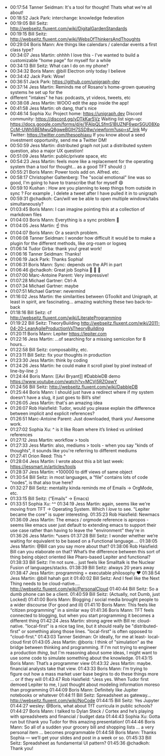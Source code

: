 - 00:17:54	Tanner Seidman:	It's a tool for thought! Thats what we're all about!
- 00:18:52	Jack Park:	interchange: knowledge federation
- 00:19:05	Bill Seitz:	http://webseitz.fluxent.com/wiki/DigitalGardenStandards
- 00:19:15	Bill Seitz:	http://webseitz.fluxent.com/wiki/WebsOfThinkersAndThoughts
- 00:29:04	Boris Mann:	Are things like calendars / calendar events a first class type?
- 00:34:07	Jess Martin:	ohhhh I love this - I've wanted to build a customizable "home page" for myself for a while
- 00:34:13	Bill Seitz:	What can I do on my phone?
- 00:34:32	Boris Mann:	@bill Electron only today I believe
- 00:34:42	Jack Park:	Wow!
- 00:36:51	Jack Park:	https://github.com/unigraph-dev
- 00:37:14	Jess Martin:	Reminds me of Rosano's home-grown queueing systems he set up for the
- different "intakes" he has: podcasts, yt videos, tweets, etc
- 00:38:08	Jess Martin:	WOOO edit the app inside the app!
- 00:41:58	Jess Martin:	oh dang, that's nice
- 00:46:14	Sophia Xu:	Project home: https://unigraph.dev
  Discord community: https://discord.gg/vDTkKar5Vz
  Waiting list sign-up: https://docs.google.com/forms/d/e/1FAIpQLSfmS1BUZNF6wprSGU08XpCcM-UWh5BEMwuQ8gweBGIH7SSD8w/viewform?usp=sf_link
  My Twitter: https://twitter.com/thesophiaxu
  If you know about a seed investment opportunity, send me a Twitter DM!
- 00:50:59	Jess Martin:	distributed graph not just a distributed system question, also a major UX question!
- 00:51:09	Jess Martin:	public/private space, etc
- 00:54:23	Jess Martin:	feels more like a replacement for the operating system than a tool for thought... as a good TFT should :)
- 00:55:21	Boris Mann:	Power tools add on. Alfred. etc.
- 00:58:17	Christopher Galtenberg:	The "social emotional" line was so good, I'm going to have to transcribe that for myself 😄
- 00:59:10	Kushan :	How are you planning to keep things from outside in sync ? For example , I delete a tweet after I have pulled it in to unigraph
- 00:59:31	@chadkoh:	Can/will we be able to open multiple windows/tabs simultaneously?
- 01:03:45	Boris Mann:	I can imagine pointing this at a collection of markdown files
- 01:04:03	Boris Mann:	Everything is a sync problem 🙂
- 01:04:05	Jess Martin:	☝️ this
- 01:04:07	Boris Mann:	Or a search problem.
- 01:06:08	Tanner Seidman:	I wonder how difficult it would be to make a plugin for the different methods, like org-roam or logseq
- 01:06:14	Tudor Girba:	thank you! great work!
- 01:06:16	Tanner Seidman:	Thanks!
- 01:06:19	Jack Park:	Thanks Sophia!
- 01:06:31	Boris Mann:	Sync: depends on the API in part
- 01:06:46	@chadkoh:	Great job Sophia 👏 👏 👏
- 01:07:00	Marc-Antoine Parent:	Very impressive!
- 01:07:28	Michael Gartner:	Ctrl-A
- 01:07:34	Michael Gartner:	maybe
- 01:07:51	Michael Gartner:	nevermind
- 01:16:02	Jess Martin:	the similarities between GToolkit and Unigraph, at least in spirit, are fascinating... amazing watching these two back-to-back
- 01:18:16	Bill Seitz:	cf http://webseitz.fluxent.com/wiki/LiterateProgramming
- 01:19:22	Bill Seitz:	TheoryBuilding http://webseitz.fluxent.com/wiki/2011-04-20-LeanAgileProductionVsTheoryBuilding
- 01:20:11	Boris Mann:	Lepiter https://lepiter.com
- 01:22:16	Jess Martin:	...of searching for a missing semicolon for 8 hours...
- 01:22:58	Bill Seitz:	composability, etc.
- 01:23:11	Bill Seitz:	fix your thoughts in production
- 01:23:30	Jess Martin:	think by coding
- 01:24:26	Jess Martin:	he could make it scroll pixel by pixel instead of line-by-line ;)
- 01:24:44	Boris Mann:	[[Avi Bryant]] #DabbleDB demo https://www.youtube.com/watch?v=MCVj5RZOqwY
- 01:24:56	Bill Seitz:	http://webseitz.fluxent.com/wiki/DabbleDB
- 01:25:44	Boris Mann:	I should just have a redirect where if my system doesn’t have a slug, it just goes to Bill’s site!
- 01:26:05	Jess Martin:	that's an amazing idea
- 01:26:07	Rob Haisfield:	Tudor, would you please explain the difference between implicit and explicit references?
- 01:26:51	Marc-Antoine Parent:	Just downloaded, thank you! Awesome work.
- 01:27:02	Sophia Xu:	^ is it like Roam where it’s linked vs unlinked references
- 01:27:12	Jess Martin:	workflow > tools
- 01:27:33	Jess Martin:	also, mediums > tools - when you say "kinds of thoughts", it sounds like you're referring to different mediums
- 01:27:41	Orion Reed:	This ^
- 01:28:04	Jess Martin:	I wrote about this a bit last week: https://jessmart.in/articles/tools
- 01:28:37	Jess Martin:	+100000 to diff views of same object
- 01:30:54	Bill Seitz:	in most languages, a “file” contains lots of code “nodes”, is that also true here?
- 01:32:27	Bill Seitz:	mentality kinda reminds me of Emails → OrgMode, etc.
- 01:33:15	Bill Seitz:	(“Emails” → Emacs)
- 01:33:51	Sophia Xu:	^^
  01:34:19	Jess Martin:	again, seems like we're moving from TFT -> Operating System. Which I *love* to see. "Lepiter became the core" is super interesting.
  01:35:23	Rob Haisfield:	Newmacs
  01:36:09	Jess Martin:	The emacs / orgmode reference is apropos - seems like emacs user just default to extending emacs to support their use case rather than having to leave the "environment" they're in
  01:36:26	Jess Martin:	*users
  01:37:28	Bill Seitz:	I wonder whether we’re waiting for equivalent to be based on a Functional language….
  01:38:05	Jess Martin:	@Bill can you say more about that?
  01:38:06	Rob Haisfield:	Bill can you elaborate on that? What’s the difference between this sort of thing being object oriented like Pharo-based Lepiter and functional?
  01:38:33	Bill Seitz:	I’m not sure… just feels like Smalltalk is the Nuclear Fusion of languages/stacks.
  01:38:39	Bill Seitz:	always 20 years away
  01:38:47	Jess Martin:	programming = executable philosophy ❤️
  01:38:54	Jess Martin:	@bill hahah got it
  01:40:02	Bill Seitz:	And I feel like the Next Thing needs to be cloud-native…. http://webseitz.fluxent.com/wiki/PersonalCloud
  01:40:44	Bill Seitz:	So a dumb phone can be a client.
  01:40:59	Bill Seitz:	(Actually, not Dumb, just Locked)
  01:41:00	Boris Mann:	Blogging / social media brought people to a wider discourse (For good and ill)
  01:41:10	Boris Mann:	This feels like “citizen programming” in a similar way
  01:41:36	Boris Mann:	TFT feels connected to blogging, but when you start programming it becomes a different thing
  01:42:24	Jess Martin:	strong agree with Bill re: cloud-native. "local-first" is a nice tag line, but it should really be "distributed-first" or something along those lines. "local-first" is often opposed to "cloud-first."
  01:43:03	Tanner Seidman:	Or ideally, for me at least- local-cloud first
  01:43:05	Jess Martin:	@boris: I think of "simulation" as the bridge between thinking and programming. If I'm not trying to engineer a production _thing_, but I'm reasoning about some ideas, I might want to use some code to simulate something about the knowledge.
  01:43:15	Boris Mann:	That’s a programmer view
  01:43:32	Jess Martin:	maybe. financial analysts take that view.
  01:43:33	Boris Mann:	I’m trying to figure out how a mass market user base begins to do these things more … or if they will
  01:43:47	Rob Haisfield:	^Jess yes. When Tudor first demoed Lepiter to me, I just thought about modeling information moreso than programming
  01:44:09	Boris Mann:	Definitely like Jupiter notebooks or whatever
  01:44:11	Bill Seitz:	Spreadsheet as gateway… http://webseitz.fluxent.com/wiki/NoCode
  01:44:15	Bill Seitz:	Yes Jupyter
  01:44:27	wesley:	@Boris, what about TfT curricula in public schools?
  01:44:27	Boris Mann:	I talked to Dylan Steck / Cortex and he’s playing with spreadsheets and financial / budget data
  01:44:43	Sophia Xu:	Gotta run but t\hank you Tudor for this amazing presentation!
  01:44:46	Boris Mann:	So all of a sudden your grocery bill and shopping lists … a very personal item … becomes programmable
  01:44:58	Boris Mann:	Thanks Sophia — we’ll get your slides and post in a week or so.
  01:45:33	Bill Seitz:	Spreadsheet as fundamental UI pattern?
  01:45:36	@chadkoh:	Thank you!